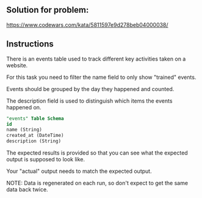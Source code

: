 ## Solution for problem:

https://www.codewars.com/kata/5811597e9d278beb04000038/

## Instructions

There is an events table used to track different key activities taken on a website.
 
For this task you need to filter the name field to only show "trained" events.
 
Events should be grouped by the day they happened and counted.
 
The description field is used to distinguish which items the events happened on.

```sql
"events" Table Schema
id
name (String)
created_at (DateTime)
description (String)
```
The expected results is provided so that you can see what the expected output is supposed to look like. 

Your "actual" output needs to match the expected output.

NOTE: Data is regenerated on each run, so don't expect to get the same data back twice.

